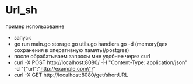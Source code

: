 # Url_sh

пример использование
- запуск
- go run main.go storage.go utils.go handlers.go -d (memory(для сохранения в оперативную память)/postgres)
- после обрабатываем запросы мне удобнее через curl
- curl -X POST http://localhost:8080/ -H "Content-Type: application/json" -d "{\"url\":\"http://example.com\"}"
- curl -X GET http://localhost:8080/get/shortURL
